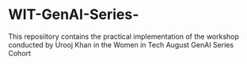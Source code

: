 # WIT-GenAI-Series-
This reposiitory contains the practical implementation of the workshop conducted by Urooj Khan in the Women in Tech August GenAI Series Cohort
